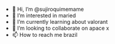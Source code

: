 - 👋 Hi, I’m @sujiroquimemame
- 👀 I’m interested in maried
 - 🌱 I’m currently learning about valorant
- 💞️ I’m looking to collaborate on apace x
- 📫 How to reach me brazil

<!---
sujiroquimemame/sujiroquimemame is a ✨ special ✨ repository because its `README.md` (this file) appears on your GitHub profile.
You can click the Preview link to take a look at your changes.
--->
